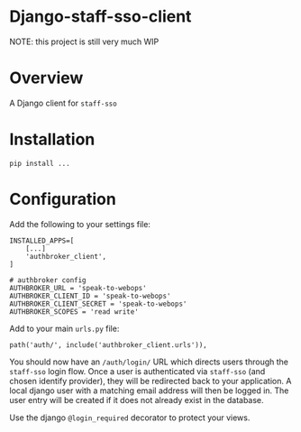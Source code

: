 # Django-staff-sso-client

NOTE: this project is still very much WIP

# Overview

A Django client for `staff-sso`

# Installation

`pip install ...`

# Configuration

Add the following to your settings file:

```
INSTALLED_APPS=[
    [...]
    'authbroker_client',
]
```

```
# authbroker config
AUTHBROKER_URL = 'speak-to-webops'
AUTHBROKER_CLIENT_ID = 'speak-to-webops'
AUTHBROKER_CLIENT_SECRET = 'speak-to-webops'
AUTHBROKER_SCOPES = 'read write'
```

Add to your main `urls.py` file:

`path('auth/', include('authbroker_client.urls')),`

You should now have an `/auth/login/` URL which directs users through the `staff-sso` login flow. Once a user is
authenticated via `staff-sso` (and chosen identify provider), they will be redirected back to your application.
A local django user with a matching email address will then be logged in. The user entry will be created if it does
not already exist in the database.

Use the django `@login_required` decorator to protect your views.
